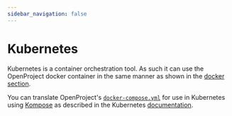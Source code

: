 ```yaml
---
sidebar_navigation: false
---
```


# Kubernetes

Kubernetes is a container orchestration tool. As such it can use the
OpenProject docker container in the same manner as shown in the [docker section](../docker/#recommended-usage).

You can translate OpenProject's [`docker-compose.yml`](https://github.com/opf/openproject/blob/stable/11/docker-compose.yml)
for use in Kubernetes using [Kompose](https://github.com/kubernetes/kompose)
as described in the Kubernetes [documentation](https://kubernetes.io/docs/tasks/configure-pod-container/translate-compose-kubernetes/).
